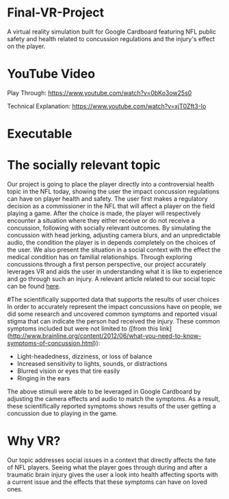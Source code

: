 # Final-VR-Project

A virtual reality simulation built for Google Cardboard featuring NFL public safety and health related to concussion regulations and the injury's effect on the player.

# YouTube Video

Play Through: https://www.youtube.com/watch?v=0bKo3ow25s0

Technical Explanation: https://www.youtube.com/watch?v=xjT0Zft3-Io

# Executable

# The socially relevant topic
Our project is going to place the player directly into a controversial health topic in the NFL today, showing the user the impact concussion regulations can have on player health and safety. The user first makes a regulatory decision as a commissioner in the NFL that will affect a player on the field playing a game. After the choice is made, the player will respectively encounter a situation where they either receive or do not receive a concussion, following with socially relevant outcomes. By simulating the concussion with head jerking, adjusting camera blurs, and an unpredictable audio, the condition the player is in depends completely on the choices of the user. We also present the situation in a social context with the effect the medical condition has on familial relationships. Through exploring concussions through a first person perspective, our project accurately leverages VR and aids the user in understanding what it is like to experience and go through such an injury. A relevant article related to our social topic can be found [here](http://www.nydailynews.com/sports/football/concussions-rise-nfl-league-data-reveals-article-1.2513828).

#The scientifically supported data that supports the results of user choices
In order to accurately represent the impact concussions have on people, we did some research and uncovered common symptoms and reported visual stigma that can indicate the person had received the injury. These common symptoms included but were not limited to ([from this link] (http://www.brainline.org/content/2012/06/what-you-need-to-know-symptoms-of-concussion.html)):

* Light-headedness, dizziness, or loss of balance
* Increased sensitivity to lights, sounds, or distractions
* Blurred vision or eyes that tire easily
* Ringing in the ears

The above stimuli were able to be leveraged in Google Cardboard by adjusting the camera effects and audio to match the symptoms. As a result, these scientifically reported symptoms shows results of the user getting a concussion due to playing in the game.

# Why VR? 
Our topic addresses social issues in a context that directly affects the fate of NFL players. Seeing what the player goes through during and after a traumatic brain injury gives the user a look into health affecting sports with a current issue and the effects that these symptoms can have on loved ones.
